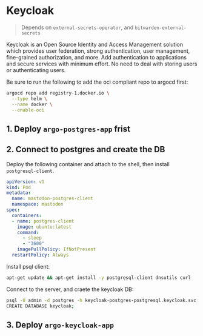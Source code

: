 # Keycloak

> Depends on `external-secrets-operator`, and `bitwarden-external-secrets`

Keycloak is an Open Source Identity and Access Management solution which provides user federation, strong authentication, user management, fine-grained authorization, and more. Add authentication to applications and secure services with minimum effort. No need to deal with storing users or authenticating users.

Be sure to run the following to add the oci compliant repo to argocd first:

```bash
argocd repo add registry-1.docker.io \
  --type helm \
  --name docker \
  --enable-oci
```

## 1. Deploy `argo-postgres-app` frist

## 2. Connect to postgres and create the DB

Deploy the following container and attach to the shell, then install `postgresql-client`.

  ```yaml
  apiVersion: v1
  kind: Pod
  metadata:
    name: mastodon-postgres-client
    namespace: mastodon
  spec:
    containers:
    - name: postgres-client
      image: ubuntu:latest
      command:
        - sleep
        - "3600"
      imagePullPolicy: IfNotPresent
    restartPolicy: Always
  ```

Install psql client:

  ```bash
  apt-get update && apt-get install -y postgresql-client dnsutils curl
  ```

Connect to the server, and craete the keycloak DB:

  ```bash
  psql -U admin -d postgres -h keycloak-postgres-postgresql.keycloak.svc.cluster.local -p 5432
  CREATE DATABASE keycloak;
  ```


## 3. Deploy `argo-keycloak-app`
